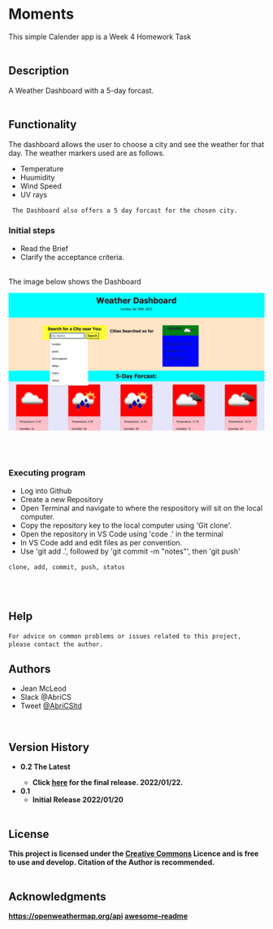 # Moments
This simple Calender app is a Week 4 Homework Task
<br><br>
## Description

A Weather Dashboard with a 5-day forcast.
<br><br>


## Functionality

The dashboard allows the user to choose a city and see the weather for that day. The weather markers used are as follows.

- Temperature    
- Huumidity  
- Wind Speed
- UV rays


```
 The Dashboard also offers a 5 day forcast for the chosen city.

 ```

### Initial steps

- Read the Brief
- Clarify the acceptance criteria.
 <br><br>
 <p> 
 The image below shows the Dashboard
 </p>

![Image of weatherdashboard](./assets/images/Weather-Dashboard.jpeg)

<br><br>

### Executing program

- Log into Github
- Create a new Repository  
- Open Terminal and navigate to where the respository will sit on the local computer.
- Copy the repository key to the local computer using 'Git clone'.
- Open the repository in VS Code using 'code .' in the terminal
- In VS Code add and edit files as per convention.
- Use 'git add .',  followed by 'git commit -m "notes"', then 'git push'

```
clone, add, commit, push, status
```
<br><br>
## Help
```
For advice on common problems or issues related to this project, please contact the author. 

```
## Authors
- Jean McLeod
- Slack @AbriCS
- Tweet [@AbriCSltd](https://twitter.com/AbriCSltd)
<br>

## Version History

- <b>0.2  The Latest<b>
    - Click [here](https://abrics.github.io/Weather-Now/) for the final release. 2022/01/22.
- 0.1
  - Initial Release 2022/01/20
<br><br>
 
## License

This project is licensed under the [Creative Commons](https://creativecommons.org/licenses/by/2.0/uk/) Licence and is free to use and develop. Citation of the Author is recommended.
<br><br>
 
## Acknowledgments
https://openweathermap.org/api
[awesome-readme](https://github.com/matiassingers/awesome-readme)


